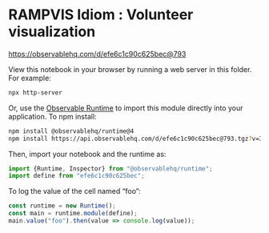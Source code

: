 # RAMPVIS Idiom : Volunteer visualization

https://observablehq.com/d/efe6c1c90c625bec@793

View this notebook in your browser by running a web server in this folder. For
example:

~~~sh
npx http-server
~~~

Or, use the [Observable Runtime](https://github.com/observablehq/runtime) to
import this module directly into your application. To npm install:

~~~sh
npm install @observablehq/runtime@4
npm install https://api.observablehq.com/d/efe6c1c90c625bec@793.tgz?v=3
~~~

Then, import your notebook and the runtime as:

~~~js
import {Runtime, Inspector} from "@observablehq/runtime";
import define from "efe6c1c90c625bec";
~~~

To log the value of the cell named “foo”:

~~~js
const runtime = new Runtime();
const main = runtime.module(define);
main.value("foo").then(value => console.log(value));
~~~
